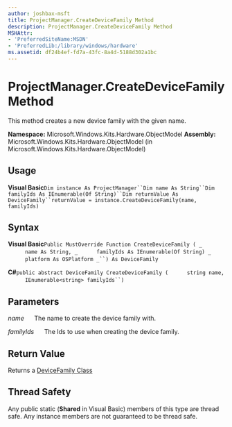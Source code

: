 ```yaml
---
author: joshbax-msft
title: ProjectManager.CreateDeviceFamily Method
description: ProjectManager.CreateDeviceFamily Method
MSHAttr:
- 'PreferredSiteName:MSDN'
- 'PreferredLib:/library/windows/hardware'
ms.assetid: df24b4ef-fd7a-43fc-8a4d-5188d302a1bc
---
```


# ProjectManager.CreateDeviceFamily Method


This method creates a new device family with the given name.

**Namespace:** Microsoft.Windows.Kits.Hardware.ObjectModel **Assembly:** Microsoft.Windows.Kits.Hardware.ObjectModel (in Microsoft.Windows.Kits.Hardware.ObjectModel)

## Usage


**Visual Basic**`Dim instance As ProjectManager``Dim name As String``Dim familyIds As IEnumerable(Of String)``Dim returnValue As DeviceFamily``returnValue = instance.CreateDeviceFamily(name, familyIds)`

## Syntax


**Visual Basic**`Public MustOverride Function CreateDeviceFamily ( _`           `name As String, _`           `familyIds As IEnumerable(Of String) _`           `platform As OSPlatform _``) As DeviceFamily`

**C#**`public abstract DeviceFamily CreateDeviceFamily (`           `string name,`           `IEnumerable<string> familyIds``)`

## Parameters


*name*      The name to create the device family with.

*familyIds*      The Ids to use when creating the device family.

## Return Value


Returns a [DeviceFamily Class](devicefamily-class.md)

## Thread Safety


Any public static (**Shared** in Visual Basic) members of this type are thread safe. Any instance members are not guaranteed to be thread safe.

 

 






